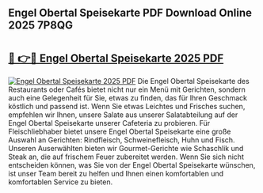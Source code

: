 ## Engel Obertal Speisekarte PDF Download Online 2025 7P8QG

# <h2><a href="http://gcb9wq.nevu.top/?p=Engel+Obertal+Speisekarte">🔗 👉🔴 Engel Obertal Speisekarte 2025 PDF</a></h2>

[![Engel Obertal Speisekarte 2025 PDF](https://i.imgur.com/dBaPXMq.png)](http://gcb9wq.nevu.top/?p=Engel+Obertal+Speisekarte)
Die Engel Obertal Speisekarte des Restaurants oder Cafés bietet nicht nur ein Menü mit Gerichten, sondern auch eine Gelegenheit für Sie, etwas zu finden, das für Ihren Geschmack köstlich und passend ist. Wenn Sie etwas Leichtes und Frisches suchen, empfehlen wir Ihnen, unsere Salate aus unserer Salatabteilung auf der Engel Obertal Speisekarte unserer Cafeteria zu probieren. Für Fleischliebhaber bietet unsere Engel Obertal Speisekarte eine große Auswahl an Gerichten: Rindfleisch, Schweinefleisch, Huhn und Fisch. Unseren Auserwählten bieten wir Gourmet-Gerichte wie Schaschlik und Steak an, die auf frischem Feuer zubereitet werden. Wenn Sie sich nicht entscheiden können, was Sie von der Engel Obertal Speisekarte wünschen, ist unser Team bereit zu helfen und Ihnen einen komfortablen und komfortablen Service zu bieten.
